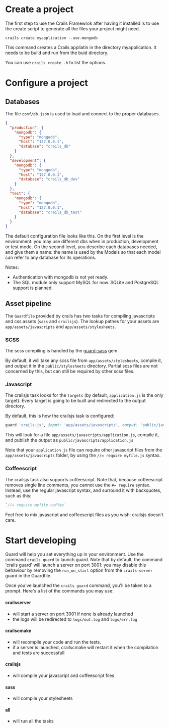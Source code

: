 # Create a project
The first step to use the Crails Framewrok after having it installed is to use the create script to generate all
the files your project might need.

    crails create myapplication --use-mongodb

This command creates a Crails appliatin in the directory myapplication.
It needs to be build and run from the buid directory.

You can use `crails create -h` to list the options.

# Configure a project
## Databases
The file `conf/db.json` is used to load and connect to the proper databases.

```JSON
{
  "production": {
    "mongodb": {
      "type": "mongodb",
      "host": "127.0.0.1",
      "database": "crails_db"
    }
  },
  "development": {
    "mongodb": {
      "type": "mongodb",
      "host": "127.0.0.1",
      "database": "crails_db_dev"
    }
  },
  "test": {
    "mongodb": {
      "type": "mongodb",
      "host": "127.0.0.1",
      "database": "crails_db_test"
    }
  }
}
```

The default configuration file looks like this.
On the first level is the environment: you may use different dbs when in production, development or test mode.
On the second level, you describe each databases needed, and give them a name: the name is used by the Models so that each model can refer to any database for its operations.

Notes:
- Authentication with mongodb is not yet ready.
- The SQL module only support MySQL for now. SQLite and PostgreSQL support is planned.

## Asset pipeline
The `Guardfile` provided by crails has two tasks for compiling javascripts and css assets (`sass` and `crailsjs`). The lookup pathes for your assets are `app/assets/javascripts` and `app/assets/stylesheets`.

### SCSS
The scss compiling is handled by the [guard-sass](https://github.com/hawx/guard-sass) gem.

By default, it will take any scss file from `app/assets/stylesheets`, compile it, and output it in the `public/stylesheets` directory. Partial scss files are not concerned by this, but can still be required by other scss files.

### Javascript
The crailsjs task looks for the `targets` (by default, `application.js` is the only target).
Every target is going to be built and redirected to the output directory.

By default, this is how the crailsjs task is configured:
```ruby
guard 'crails-js', input: 'app/assets/javascripts', output: 'public/javascripts', targets: ['application.js']
```

This will look for a file `app/assets/javascripts/application.js`, compile it, and publish the output as `public/javascripts/application.js`

Note that your `application.js` file can require other javascript files from the `app/assets/javascripts` folder, by using the `//= require myfile.js` syntax.

### Coffeescript
The crailsjs task also supports coffeescript. Note that, because coffeescript removes single line comments, you cannot use the `#= require` syntax. Instead, use the regular javascript syntax, and surround it with backquotes, such as this:

```coffee
`//= require myfile.coffee`
```

Feel free to mix javascript and coffeescript files as you wish: crailsjs doesn't care.

# Start developing
Guard will help you set everything up in your environment. Use the command `crails guard` to launch guard. Note that by default, the command 'crails guard' will launch a server on port 3001: you may disable this behaviour by removing the `run_on_start` option from the `crails-server` guard in the Guardfile.

Once you've launched the `crails guard` command, you'll be taken to a prompt. Here's a list of the commands you may use:
#### crailsserver
- will start a server on port 3001 if none is already launched
- the logs will be redirected to `logs/out.log` and `logs/err.log`

#### crailscmake
- will recompile your code and run the tests.
- if a server is launched, crailscmake will restart it when the compilation and tests are successfull

#### crailsjs
- will compile your javascript and coffeescript files

#### sass
- will compile your stylesheets

#### all
- will run all the tasks
